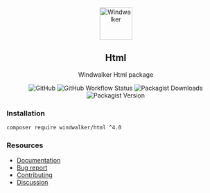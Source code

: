 <p align="center">
    <br/>
    <img src="https://user-images.githubusercontent.com/1639206/151679867-8df93936-e4af-4677-a6f3-eb33d27e038b.svg" alt="Windwalker"
        height="75">
    <br/>
</p>

<h2 align="center">Html</h2>

<p align="center">
    Windwalker Html package
</p>

<p align="center">
    <img alt="GitHub" src="https://img.shields.io/github/license/windwalker-io/html?style=flat-square">
    <img alt="GitHub Workflow Status" src="https://img.shields.io/github/actions/workflow/status/windwalker-io/html/ci.yml?label=test&style=flat-square">
    <img alt="Packagist Downloads" src="https://img.shields.io/packagist/dt/windwalker/html?style=flat-square">
    <img alt="Packagist Version" src="https://img.shields.io/packagist/v/windwalker/html?style=flat-square">
</p>

### Installation

```bash
composer require windwalker/html ^4.0
```

### Resources

- [Documentation](https://windwalker.io/documentation/components/html/)
- [Bug report](https://github.com/windwalker-io/framework)
- [Contributing](https://github.com/windwalker-io/framework)
- [Discussion](https://github.com/windwalker-io/framework/discussions)

